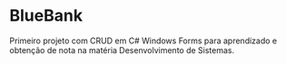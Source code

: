 # BlueBank
 Primeiro projeto com CRUD em C# Windows Forms para aprendizado e obtenção de nota na matéria Desenvolvimento de Sistemas.

